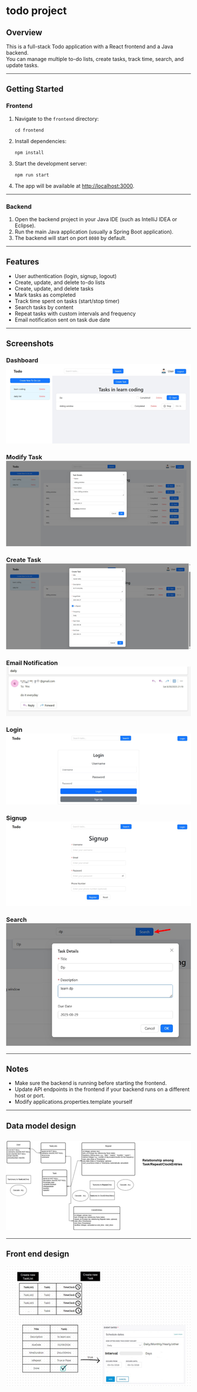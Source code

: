 # todo project

## Overview

This is a full-stack Todo application with a React frontend and a Java backend.  
You can manage multiple to-do lists, create tasks, track time, search, and update tasks.

---

## Getting Started

### Frontend

1. Navigate to the `frontend` directory:
   ```
   cd frontend
   ```
2. Install dependencies:
   ```
   npm install
   ```
3. Start the development server:
   ```
   npm run start
   ```
4. The app will be available at [http://localhost:3000](http://localhost:3000).

---

### Backend

1. Open the backend project in your Java IDE (such as IntelliJ IDEA or Eclipse).
2. Run the main Java application (usually a Spring Boot application).
3. The backend will start on port `8080` by default.

---

## Features

- User authentication (login, signup, logout)
- Create, update, and delete to-do lists
- Create, update, and delete tasks
- Mark tasks as completed
- Track time spent on tasks (start/stop timer)
- Search tasks by content
- Repeat tasks with custom intervals and frequency
- Email notification sent on task due date

---

## Screenshots

### Dashboard![Dashboard](clock_dashboard.jpg)

### Modify Task![Modify Task](modify_task.jpg)

### Create Task![Create Task](create_task.jpg)

### Email Notification![Email Notification](email_notification.jpg)

### Login![Login](login.jpg)

### Signup![Signup](signup.jpg)

### Search![Search](search_feature.jpg)

---

## Notes

- Make sure the backend is running before starting the frontend.
- Update API endpoints in the frontend if your backend runs on a different host or port.
- Modify applications.properties.template yourself

---

## Data model design

## ![data model](todo-data-model-Page-1.png)

---

## Front end design

![Design](Design.jpg)
